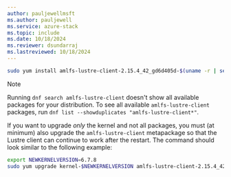 ```yaml
---
author: pauljewellmsft
ms.author: pauljewell
ms.service: azure-stack
ms.topic: include
ms.date: 10/18/2024
ms.reviewer: dsundarraj
ms.lastreviewed: 10/18/2024
---
```


```bash
sudo yum install amlfs-lustre-client-2.15.4_42_gd6d405d-$(uname -r | sed -e "s/\.$(uname -p)$//" | sed -re 's/[-_]/\./g')-1
```

> [!NOTE]
> Running `dnf search amlfs-lustre-client` doesn't show all available packages for your distribution. To see all available `amlfs-lustre-client` packages, run `dnf list --showduplicates "amlfs-lustre-client*"`.

If you want to upgrade *only* the kernel and not all packages, you must (at minimum) also upgrade the `amlfs-lustre-client` metapackage so that the Lustre client can continue to work after the restart. The command should look similar to the following example:

```bash
export NEWKERNELVERSION=6.7.8
sudo yum upgrade kernel-$NEWKERNELVERSION amlfs-lustre-client-2.15.4_42_gd6d405d-$(echo $NEWKERNELVERSION | sed -e "s/\.$(uname -p)$//" | sed -re 's/[-_]/\./g')-1
```
